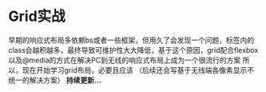 # Grid实战
早期的响应式布局多依赖bs或者一些框架，但用久了会发现一个问题，标签内的class会越积越多，最终导致可维护性大大降低，基于这个原因，grid配合flexbox以及@media的方式在解决PC到无线的响应式布局上成为一个很流行的方案
所以，现在开始学习grid布局，必要且应该
（后续还会写基于无线端各像素显示不统一的解决方案）
**持续更新...**